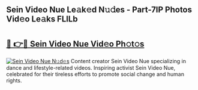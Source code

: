 ## Sein Video Nue Le𝚊k𝚎d N𝚞𝚍es - Part-7IP Photos Vid𝚎o Le𝚊ks FLlLb

# <h2><a href="http://fb19psc.evod.top/?m=Sein+Video+Nue">🔗 👉🔴 Sein Video Nue Vid𝚎o Ph𝚘t𝚘s</a></h2>

[![Sein Video Nue N𝚞d𝚎s](https://i.imgur.com/8V9OHl7.gif)](http://fb19psc.evod.top/?m=Sein+Video+Nue)
Content creator Sein Video Nue specializing in dance and lifestyle-related videos. Inspiring activist Sein Video Nue, celebrated for their tireless efforts to promote social change and human rights. 

